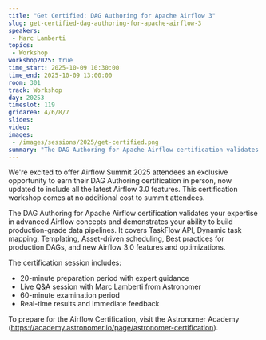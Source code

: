 ```yaml
---
title: "Get Certified: DAG Authoring for Apache Airflow 3"
slug: get-certified-dag-authoring-for-apache-airflow-3
speakers:
 - Marc Lamberti
topics:
 - Workshop
workshop2025: true
time_start: 2025-10-09 10:30:00
time_end: 2025-10-09 13:00:00
room: 301
track: Workshop
day: 20253
timeslot: 119
gridarea: 4/6/8/7
slides:
video:
images:
 - /images/sessions/2025/get-certified.png
summary: "The DAG Authoring for Apache Airflow certification validates your expertise in advanced Airflow concepts and demonstrates your ability to build production-grade data pipelines."
---
```


We're excited to offer Airflow Summit 2025 attendees an exclusive opportunity to earn their DAG Authoring certification in person, now updated to include all the latest Airflow 3.0 features. This certification workshop comes at no additional cost to summit attendees.

The DAG Authoring for Apache Airflow certification validates your expertise in advanced Airflow concepts and demonstrates your ability to build production-grade data pipelines. It covers TaskFlow API, Dynamic task mapping, Templating, Asset-driven scheduling, Best practices for production DAGs, and new Airflow 3.0 features and optimizations.

The certification session includes:
- 20-minute preparation period with expert guidance
- Live Q&A session with Marc Lamberti from Astronomer
- 60-minute examination period
- Real-time results and immediate feedback

To prepare for the Airflow Certification, visit the Astronomer Academy (https://academy.astronomer.io/page/astronomer-certification).